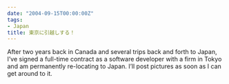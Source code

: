 ```yaml
---
date: "2004-09-15T00:00:00Z"
tags:
- Japan
title: 東京に引越しする！
---
```


After two years back in Canada and several trips back and forth to Japan, I’ve
signed a full-time contract as a software developer with a firm in Tokyo and am
permanently re-locating to Japan. I’ll post pictures as soon as I can get
around to it.
